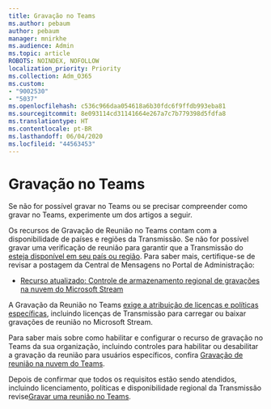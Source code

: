 ```yaml
---
title: Gravação no Teams
ms.author: pebaum
author: pebaum
manager: mnirkhe
ms.audience: Admin
ms.topic: article
ROBOTS: NOINDEX, NOFOLLOW
localization_priority: Priority
ms.collection: Adm_O365
ms.custom:
- "9002530"
- "5037"
ms.openlocfilehash: c536c966daa054618a6b30fdc6f9ffdb993eba81
ms.sourcegitcommit: 8e093114cd31141664e267a7c7b779398d5fdfa8
ms.translationtype: HT
ms.contentlocale: pt-BR
ms.lasthandoff: 06/04/2020
ms.locfileid: "44563453"
---
```

# <a name="recording-in-teams"></a>Gravação no Teams

Se não for possível gravar no Teams ou se precisar compreender como gravar no Teams, experimente um dos artigos a seguir.

Os recursos de Gravação de Reunião no Teams contam com a disponibilidade de países e regiões da Transmissão.  Se não for possível gravar uma verificação de reunião para garantir que a Transmissão do [ esteja disponível em seu país ou região](https://docs.microsoft.com/stream/faq#which-regions-does-microsoft-stream-host-my-data-in).  Para saber mais, certifique-se de revisar a postagem da Central de Mensagens no Portal de Administração:

- [Recurso atualizado: Controle de armazenamento regional de gravações na nuvem do Microsoft Stream](https://admin.microsoft.com/AdminPortal/Home#/MessageCenter?id=MC214327)

A Gravação da Reunião no Teams [exige a atribuição de licenças e políticas específicas](https://docs.microsoft.com/microsoftteams/cloud-recording#prerequisites-for-teams-cloud-meeting-recording), incluindo licenças de Transmissão para carregar ou baixar gravações de reunião no Microsoft Stream.

Para saber mais sobre como habilitar e configurar o recurso de gravação no Teams da sua organização, incluindo controles para habilitar ou desabilitar a gravação da reunião para usuários específicos, confira [Gravação de reunião na nuvem do Teams](https://docs.microsoft.com/microsoftteams/cloud-recording).

Depois de confirmar que todos os requisitos estão sendo atendidos, incluindo licenciamento, políticas e disponibilidade regional da Transmissão revise[Gravar uma reunião no Teams](https://support.office.com/article/34dfbe7f-b07d-4a27-b4c6-de62f1348c24).
